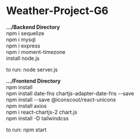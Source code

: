 # Weather-Project-G6

**.../Backend Directory**\
  npm i sequelize\
  npm i mysql\
  npm i express\
  npm i moment-timezone\
  install node.js

  to run: node server.js 
  
**.../Frontend Directory**\
  npm install\
  npm install date-fns chartjs-adapter-date-fns --save\
  npm install --save @iconscout/react-unicons\
  npm install axios\
  npm i react-chartjs-2 chart.js\
  npm install -D tailwindcss

  to run: npm start 

